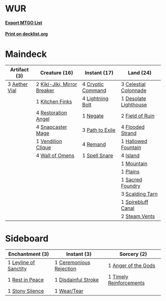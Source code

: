 # WUR

#### [Export MTGO List](../collection/WUR/WUR.txt)
#### [Print on decklist.org](http://decklist.org/?deckmain=3%09Aether%20Vial%0A3%09Celestial%20Colonnade%0A4%09Cryptic%20Command%0A1%09Desolate%20Lighthouse%0A2%09Field%20of%20Ruin%0A4%09Flooded%20Strand%0A1%09Hallowed%20Fountain%0A4%09Island%0A2%09Kiki-Jiki,%20Mirror%20Breaker%0A1%09Kitchen%20Finks%0A4%09Lightning%20Bolt%0A1%09Mountain%0A1%09Negate%0A3%09Path%20to%20Exile%0A1%09Plains%0A4%09Remand%0A4%09Restoration%20Angel%0A1%09Sacred%20Foundry%0A3%09Scalding%20Tarn%0A4%09Snapcaster%20Mage%0A1%09Spell%20Snare%0A1%09Spirebluff%20Canal%0A2%09Steam%20Vents%0A1%09Vendilion%20Clique%0A4%09Wall%20of%20Omens&deckside=1%09Anger%20of%20the%20Gods%0A1%09Ceremonious%20Rejection%0A1%09Disdainful%20Stroke%0A1%09Leyline%20of%20Sanctity%0A1%09Rest%20in%20Peace%0A1%09Stony%20Silence%0A1%09Timely%20Reinforcements%0A1%09Wear/Tear)
# Maindeck

|                                     Artifact (3)                                      |                                            Creature (16)                                            |                                        Instant (17)                                        |                                           Land (24)                                            |
|---------------------------------------------------------------------------------------|-----------------------------------------------------------------------------------------------------|--------------------------------------------------------------------------------------------|------------------------------------------------------------------------------------------------|
|3 [Aether Vial](http://gatherer.wizards.com/Pages/Card/Details.aspx?multiverseid=48146)|2 [Kiki-Jiki, Mirror Breaker](http://gatherer.wizards.com/Pages/Card/Details.aspx?multiverseid=50321)|4 [Cryptic Command](http://gatherer.wizards.com/Pages/Card/Details.aspx?multiverseid=438614)|3 [Celestial Colonnade](http://gatherer.wizards.com/Pages/Card/Details.aspx?multiverseid=457137)|
|                                                                                       |1 [Kitchen Finks](http://gatherer.wizards.com/Pages/Card/Details.aspx?multiverseid=370458)           |4 [Lightning Bolt](http://gatherer.wizards.com/Pages/Card/Details.aspx?multiverseid=806)    |1 [Desolate Lighthouse](http://gatherer.wizards.com/Pages/Card/Details.aspx?multiverseid=240147)|
|                                                                                       |4 [Restoration Angel](http://gatherer.wizards.com/Pages/Card/Details.aspx?multiverseid=240096)       |1 [Negate](http://gatherer.wizards.com/Pages/Card/Details.aspx?multiverseid=423707)         |2 [Field of Ruin](http://gatherer.wizards.com/Pages/Card/Details.aspx?multiverseid=435415)      |
|                                                                                       |4 [Snapcaster Mage](http://gatherer.wizards.com/Pages/Card/Details.aspx?multiverseid=227676)         |3 [Path to Exile](http://gatherer.wizards.com/Pages/Card/Details.aspx?multiverseid=220511)  |4 [Flooded Strand](http://gatherer.wizards.com/Pages/Card/Details.aspx?multiverseid=405098)     |
|                                                                                       |1 [Vendilion Clique](http://gatherer.wizards.com/Pages/Card/Details.aspx?multiverseid=442065)        |4 [Remand](http://gatherer.wizards.com/Pages/Card/Details.aspx?multiverseid=380255)         |1 [Hallowed Fountain](http://gatherer.wizards.com/Pages/Card/Details.aspx?multiverseid=97071)   |
|                                                                                       |4 [Wall of Omens](http://gatherer.wizards.com/Pages/Card/Details.aspx?multiverseid=247400)           |1 [Spell Snare](http://gatherer.wizards.com/Pages/Card/Details.aspx?multiverseid=446100)    |4 [Island](http://gatherer.wizards.com/Pages/Card/Details.aspx?multiverseid=439857)             |
|                                                                                       |                                                                                                     |                                                                                            |1 [Mountain](http://gatherer.wizards.com/Pages/Card/Details.aspx?multiverseid=439859)           |
|                                                                                       |                                                                                                     |                                                                                            |1 [Plains](http://gatherer.wizards.com/Pages/Card/Details.aspx?multiverseid=439856)             |
|                                                                                       |                                                                                                     |                                                                                            |1 [Sacred Foundry](http://gatherer.wizards.com/Pages/Card/Details.aspx?multiverseid=405106)     |
|                                                                                       |                                                                                                     |                                                                                            |3 [Scalding Tarn](http://gatherer.wizards.com/Pages/Card/Details.aspx?multiverseid=405107)      |
|                                                                                       |                                                                                                     |                                                                                            |1 [Spirebluff Canal](http://gatherer.wizards.com/Pages/Card/Details.aspx?multiverseid=417822)   |
|                                                                                       |                                                                                                     |                                                                                            |2 [Steam Vents](http://gatherer.wizards.com/Pages/Card/Details.aspx?multiverseid=405109)        |


# Sideboard

|                                        Enchantment (3)                                         |                                           Instant (3)                                            |                                           Sorcery (2)                                            |
|------------------------------------------------------------------------------------------------|--------------------------------------------------------------------------------------------------|--------------------------------------------------------------------------------------------------|
|1 [Leyline of Sanctity](http://gatherer.wizards.com/Pages/Card/Details.aspx?multiverseid=204993)|1 [Ceremonious Rejection](http://gatherer.wizards.com/Pages/Card/Details.aspx?multiverseid=417613)|1 [Anger of the Gods](http://gatherer.wizards.com/Pages/Card/Details.aspx?multiverseid=438682)    |
|1 [Rest in Peace](http://gatherer.wizards.com/Pages/Card/Details.aspx?multiverseid=442021)      |1 [Disdainful Stroke](http://gatherer.wizards.com/Pages/Card/Details.aspx?multiverseid=420705)    |1 [Timely Reinforcements](http://gatherer.wizards.com/Pages/Card/Details.aspx?multiverseid=220074)|
|1 [Stony Silence](http://gatherer.wizards.com/Pages/Card/Details.aspx?multiverseid=247425)      |1 [Wear/Tear](http://gatherer.wizards.com/Pages/Card/Details.aspx?multiverseid=368950)            |                                                                                                  |

